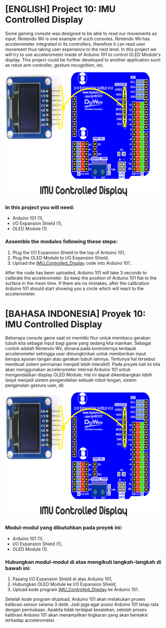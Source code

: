 # [ENGLISH] Project 10: IMU Controlled Display
Some gaming console was designed to be able to read our movements as input. Nintendo Wii is one example of such consoles. Nintendo Wii has accelerometer integrated in its controllers, therefore it can read user movement thus taking user experience to the next level. In this project we will try to use accelerometer inside of Arduino 101 to control OLED Module's display. This project could be further developed to another application such as robot arm controller, gesture recognition, etc.

<img src="/images/IMU_Controlled_Display.png" height="400">

### In this project you will need:
* Arduino 101 (1),
* I/O Expansion Shield (1),
* OLED Module (1).

### Assemble the modules following these steps:
1. Plug the I/O Expansion Shield to the top of Arduino 101,
2. Plug the OLED Module to I/O Expansion Shield,
3. Upload the [IMU_Controlled_Display](/10_IMU_Controlled_Display/IMU_Controlled_Display) code into Arduino 101.

After the code has been uploaded, Arduino 101 will take 3 seconds to calibrate the accelerometer. So keep the position of Arduino 101 flat to the surface in the mean time. If there are no mistakes, after the calibration Arduino 101 should start showing you a circle which will react to the accelerometer.

# [BAHASA INDONESIA] Proyek 10: IMU Controlled Display
Beberapa console game saat ini memiliki fitur untuk membaca gerakan tubuh kita sebagai input bagi game yang sedang kita mainkan. Sebagai contoh adalah Nintendo Wii, dimana pada kontrolernya terdapat accelerometer sehingga user dimungkinkan untuk memberikan input berupa ayunan tangan atau gerakan tubuh lainnya. Tentunya hal tersebut membuat sistem permainan menjadi lebih interaktif. Pada proyek kali ini kita akan menggunakan accelerometer internal Arduino 101 untuk mengendalikan display OLED Module. Hal ini dapat dikembangkan lebih lanjut menjadi sistem pengendalian sebuah robot lengan, sistem pengenalan gesture user, dll.

<img src="/images/IMU_Controlled_Display.png" height="400">

### Modul-modul yang dibutuhkan pada proyek ini:
* Arduino 101 (1),
* I/O Expansion Shield (1),
* OLED Module (1).

### Hubungkan modul-modul di atas mengikuti langkah-langkah di bawah ini:
1. Pasang I/O Expansion Shield di atas Arduino 101,
2. Hubungkan OLED Module ke I/O Expansion Shield,
3. Upload kode program [IMU_Controlled_Display](/10_IMU_Controlled_Display/IMU_Controlled_Display) ke Arduino 101.

Setelah kode program diupload, Arduino 101 akan melakukan proses kalibrasi sensor selama 3 detik. Jadi jaga agar posisi Arduino 101 tetap rata dengan permukaan. Apabila tidak terdapat kesalahan, setelah proses kalibrasi Arduino 101 akan menampilkan lingkaran yang akan bereaksi terhadap accelerometer.
